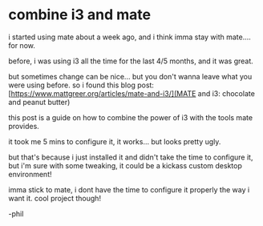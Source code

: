 # combine i3 and mate


i started using mate about a week ago, and i think imma stay with mate.... for now.

before, i was using i3 all the time for the last 4/5 months, and it was great.

but sometimes change can be nice... but you don't wanna leave what you were using before. so i found this blog post: [https://www.mattgreer.org/articles/mate-and-i3/](MATE and i3: chocolate and peanut butter)

this post is a guide on how to combine the power of i3 with the tools mate provides.

it took me 5 mins to configure it, it works... but looks pretty ugly.

but that's because i just installed it and didn't take the time to configure it, but i'm sure with some tweaking, it could be a kickass custom desktop environment!

imma stick to mate, i dont have the time to configure it properly the way i want it. cool project though!

-phil
